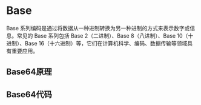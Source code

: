 # Base

Base 系列编码是通过将数据从一种进制转换为另一种进制的方式来表示数字或信息。常见的 Base 系列包括 Base 2（二进制）、Base 8（八进制）、Base 10（十进制）、Base 16（十六进制）等，它们在计算机科学、编码、数据传输等领域具有重要应用。

## Base64原理

## Base64代码

```py

```